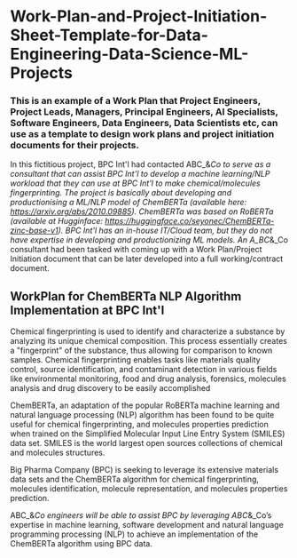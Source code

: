 # Work-Plan-and-Project-Initiation-Sheet-Template-for-Data-Engineering-Data-Science-ML-Projects

### This is an example of a Work Plan that Project Engineers, Project Leads, Managers, Principal Engineers, AI Specialists, Software Engineers, Data Engineers, Data Scientists etc, can use as a template to design work plans and project initiation documents for their projects.

In this fictitious project, BPC Int'l had contacted ABC_&_Co to serve as a consultant that can assist BPC Int'l to develop a machine learning/NLP workload that they can use at BPC Int'l to make chemical/molecules fingerprinting. The project is basically about developing and productionising a ML/NLP model of ChemBERTa (available here: https://arxiv.org/abs/2010.09885). ChemBERTa was based on RoBERTa (available at Hugginface: https://huggingface.co/seyonec/ChemBERTa-zinc-base-v1). BPC Int'l has an in-house IT/Cloud team, but they do not have expertise in developing and productionizing ML models. An A_BC_&_Co consultant had been tasked with coming up with a Work Plan/Project Initiation document that can be later developed into a full working/contract document. 

## WorkPlan for ChemBERTa NLP Algorithm Implementation at BPC Int'l
Chemical fingerprinting is used to identify and characterize a substance by analyzing its unique chemical composition. This process essentially creates a "fingerprint" of the substance, thus allowing for comparison to known samples. Chemical fingerprinting enables tasks like materials quality control, source identification, and contaminant detection in various fields like environmental monitoring, food and drug analysis, forensics, molecules analysis and drug discovery to be easily accomplished

ChemBERTa, an adaptation of the popular RoBERTa machine learning and natural language processing (NLP) algorithm has been found to be quite useful for chemical fingerprinting, and molecules properties prediction when trained on the Simplified Molecular Input Line Entry System (SMILES) data set. SMILES is the world largest open sources collections of chemical and molecules structures. 

Big Pharma Company (BPC) is seeking to leverage its extensive materials data sets and the ChemBERTa algorithm for chemical fingerprinting, molecules identification, molecule representation, and molecules properties prediction.

ABC_&_Co engineers will be able to assist BPC by leveraging ABC_&_Co’s expertise in machine learning, software development and natural language programming processing (NLP) to achieve an implementation of the ChemBERTa algorithm using BPC data.

